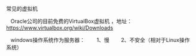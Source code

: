 常见的虚拟机
    
    Oracle公司的目前免费的VirtualBox虚拟机 ，地址：https://www.virtualbox.org/wiki/Downloads
    
    windows操作系统作为服务器：
        1、慢
        2、不安全（相对于Linux操作系统）
